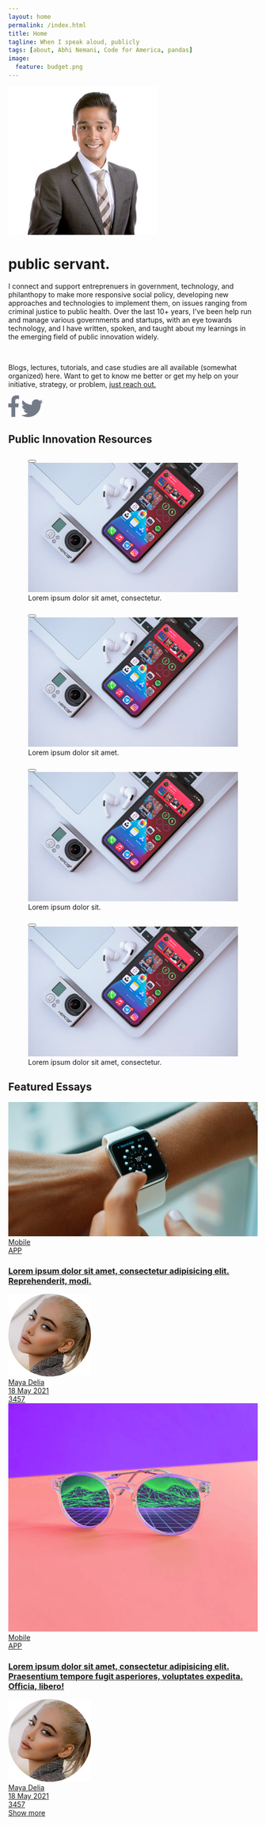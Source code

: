 ```yaml
---
layout: home
permalink: /index.html
title: Home
tagline: When I speak aloud, publicly
tags: [about, Abhi Nemani, Code for America, pandas]
image:
  feature: budget.png
---
```

<div class="page-wrap author-page">
	<div class="author-header">
		<div class="wrap wrap-center">
			<div class="wrap_float">
				<div class="title-wrap">
					<div class="author-image">
						<img src="img/headshot.jpg" alt="" class="image-cover">
					</div>
					<h1 class="page-title">public servant.</h1>
                            </div>
                            <div class="post-description">
								<p>
									I connect and support entreprenuers in government, technology, and philanthopy to make more responsive social policy, developing new approaches and technologies to implement them, on issues ranging from criminal justice to public health. Over the last 10+ years, I've been help run and manage various governments and startups, with an eye towards technology, and I have written, spoken, and taught about my learnings in the emerging field of public innovation widely.
								</p>
								<br />
								<p>
									Blogs, lectures, tutorials, and case studies are all available (somewhat organized) here.
									Want to get to know me better or get my help on your initiative, strategy, or problem, <a href="/bio">just reach out.</a>
								</p>
                            </div>
                            <div class="socials">
                                <a class="soc-link">
                                    <img src="img/facebook-icon.svg" class="img-svg" alt="">
                                </a>
                                <a class="soc-link" href="https://twitter.com/@abhinemani">
                                    <img src="img/twitter-soc-icon.svg" class="img-svg" alt="">
                                </a>
                            </div>
                        </div>
                    </div>
                </div>
                <div class="author-body">
                    <div class="wrap">
                        <div class="wrap_float">
                            <div class="wp-content">
                                <div class="wrap wrap-center">
                                    <h2>Public Innovation Resources</h2>
                                    <div class="block-columns gallery-columns columns-4 wide-columns lightgallery-off">
                                        <div class="block-column">
                                            <figure class="block-caption img-caption">
                                                <button class="zoom-btn"></button>
                                                <div class="img-wrap">
                                                    <a href="/bio"><img src="img/blog-img.jpg" alt=""></a>
                                                </div>
                                                <figcaption class="caption-text">Lorem ipsum dolor sit amet, consectetur.</figcaption>
                                            </figure>
                                        </div>
                                        <div class="block-column">
                                            <figure class="block-caption img-caption">
                                                <button class="zoom-btn"></button>
                                                <div class="img-wrap">
                                                    <img src="img/blog-img.jpg" alt="">
                                                </div>
                                                <figcaption class="caption-text">Lorem ipsum dolor sit amet.</figcaption>
                                            </figure>
                                        </div>
                                        <div class="block-column">
                                            <figure class="block-caption img-caption">
                                                <button class="zoom-btn"></button>
                                                <div class="img-wrap">
                                                    <img src="img/blog-img.jpg" alt="">
                                                </div>
                                                <figcaption class="caption-text">Lorem ipsum dolor sit.</figcaption>
                                            </figure>
                                        </div>
                                        <div class="block-column">
                                            <figure class="block-caption img-caption">
                                                <button class="zoom-btn"></button>
                                                <div class="img-wrap">
                                                    <img src="img/blog-img.jpg" alt="">
                                                </div>
                                                <figcaption class="caption-text">Lorem ipsum dolor sit amet, consectetur.</figcaption>
                                            </figure>
                                        </div>
                                    </div>
                                </div>
                            </div>
			                <div class="author-body">
			                    <div class="wrap">
			                        <div class="wrap_float">
			                            <div class="wp-content">
			                                <div class="wrap wrap-center">
			                                    <h2>Featured Essays</h2>
											</div>
										</div>
									</div>
								</div>
							</div>
                            <div class="post-items-list posts-two-columns">
                                <a href="single.html" class="post-item">
                                    <img src="img/post-1-img.jpg" alt="" class="post-bg-img">
                                    <div class="post-tags">
                                        <div class="tag">Mobile</div>
                                        <div class="tag">APP</div>
                                    </div>
                                    <h3 class="post-title">
                                        Lorem ipsum dolor sit amet, consectetur adipisicing elit. Reprehenderit, modi.
                                    </h3>
                                    <div class="post-info">
                                        <div class="post-author post-info-author">
                                            <div class="author-image">
                                                <img src="img/author.jpg" alt="" class="image-cover">
                                            </div>
                                            <span>Maya Delia</span>
                                        </div>
                                        <div class="post-date post-info-date">
                                            18 May 2021
                                        </div>
                                        <div class="post-views post-info-views">
                                            3457
                                        </div>
                                    </div>
                                </a>
                                <a href="single.html" class="post-item">
                                    <img src="img/post-2-img.jpg" alt="" class="post-bg-img">
                                    <div class="post-tags">
                                        <div class="tag">Mobile</div>
                                        <div class="tag">APP</div>
                                    </div>
                                    <h3 class="post-title">
                                        Lorem ipsum dolor sit amet, consectetur adipisicing elit. Praesentium tempore fugit asperiores, voluptates expedita. Officia, libero!
                                    </h3>
                                    <div class="post-info">
                                        <div class="post-author post-info-author">
                                            <div class="author-image">
                                                <img src="img/author.jpg" alt="" class="image-cover">
                                            </div>
                                            <span>Maya Delia</span>
                                        </div>
                                        <div class="post-date post-info-date">
                                            18 May 2021
                                        </div>
                                        <div class="post-views post-info-views">
                                            3457
                                        </div>
                                    </div>
                                </a>
                            </div>
                            <div class="show-more">
                                <div class="show-more-btn">
                                    <a href="/blog"><span>Show more</span></a>
                                </div>
                                <div class="loader">
                                    <svg class="circular" viewBox="25 25 50 50">
                                        <circle class="path" cx="50" cy="50" r="20" fill="none" stroke-width="2" stroke-miterlimit="10" />
                                    </svg>
                                </div>
                            </div>
                        </div>
                    </div>
                </div>
            </div>